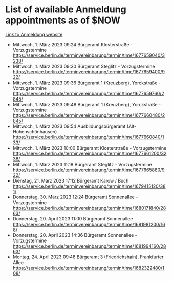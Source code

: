 # List of available Anmeldung appointments as of $NOW
[Link to Anmeldung website](https://service.berlin.de/terminvereinbarung/termin/tag.php?termin=1&anliegen[]=120686&dienstleisterlist=122210,122217,327316,122219,327312,122227,327314,122231,327346,122243,327348,122254,122252,329742,122260,329745,122262,329748,122271,327278,122273,327274,122277,327276,330436,122280,327294,122282,327290,122284,327292,122291,327270,122285,327266,122286,327264,122296,327268,150230,329760,122297,327286,122294,327284,122312,329763,122314,329775,122304,327330,122311,327334,122309,327332,317869,122281,327352,122279,329772,122283,122276,327324,122274,327326,122267,329766,122246,327318,122251,327320,122257,327322,122208,327298,122226,327300&herkunft=http%3A%2F%2Fservice.berlin.de%2Fdienstleistung%2F120686%2F)
- Mittwoch, 1. März 2023 09:24 Bürgeramt Klosterstraße - Vorzugstermine https://service.berlin.de/terminvereinbarung/termin/time/1677659040/3238/
- Mittwoch, 1. März 2023 09:30 Bürgeramt Steglitz - Vorzugstermine https://service.berlin.de/terminvereinbarung/termin/time/1677659400/922/
- Mittwoch, 1. März 2023 09:36 Bürgeramt 1 (Kreuzberg), Yorckstraße - Vorzugstermine https://service.berlin.de/terminvereinbarung/termin/time/1677659760/2845/
- Mittwoch, 1. März 2023 09:48 Bürgeramt 1 (Kreuzberg), Yorckstraße - Vorzugstermine https://service.berlin.de/terminvereinbarung/termin/time/1677660480/2845/
- Mittwoch, 1. März 2023 09:54 Ausbildungsbürgeramt (Alt- Hohenschönhausen) https://service.berlin.de/terminvereinbarung/termin/time/1677660840/133/
- Mittwoch, 1. März 2023 10:00 Bürgeramt Klosterstraße - Vorzugstermine https://service.berlin.de/terminvereinbarung/termin/time/1677661200/3238/
- Mittwoch, 1. März 2023 11:18 Bürgeramt Steglitz - Vorzugstermine https://service.berlin.de/terminvereinbarung/termin/time/1677665880/922/
- Dienstag, 21. März 2023 17:12 Bürgeramt Karow / Buch https://service.berlin.de/terminvereinbarung/termin/time/1679415120/381/
- Donnerstag, 30. März 2023 12:24 Bürgeramt Sonnenallee - Vorzugstermine https://service.berlin.de/terminvereinbarung/termin/time/1680171840/2863/
- Donnerstag, 20. April 2023 11:00 Bürgeramt Sonnenallee https://service.berlin.de/terminvereinbarung/termin/time/1681981200/168/
- Donnerstag, 20. April 2023 14:36 Bürgeramt Sonnenallee - Vorzugstermine https://service.berlin.de/terminvereinbarung/termin/time/1681994160/2863/
- Montag, 24. April 2023 09:48 Bürgeramt 3 (Friedrichshain), Frankfurter Allee https://service.berlin.de/terminvereinbarung/termin/time/1682322480/108/
